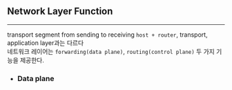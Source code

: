 ## Network Layer Function

- - -
transport segment from sending to receiving `host + router`, transport, application layer과는 다르다  
네트워크 레이어는 `forwarding(data plane)`, `routing(control plane)` 두 가지 기능을 제공한다.

- ### Data plane
